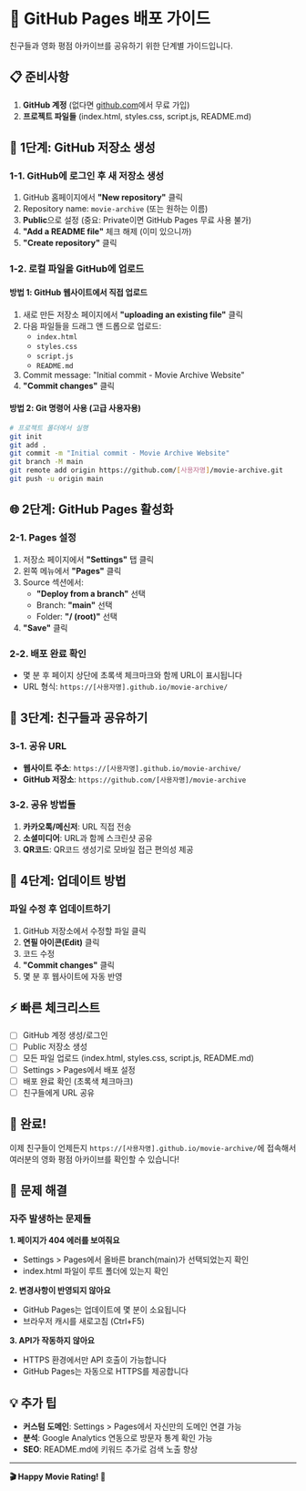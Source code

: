 # 🚀 GitHub Pages 배포 가이드

친구들과 영화 평점 아카이브를 공유하기 위한 단계별 가이드입니다.

## 📋 준비사항

1. **GitHub 계정** (없다면 [github.com](https://github.com)에서 무료 가입)
2. **프로젝트 파일들** (index.html, styles.css, script.js, README.md)

## 🔧 1단계: GitHub 저장소 생성

### 1-1. GitHub에 로그인 후 새 저장소 생성
1. GitHub 홈페이지에서 **"New repository"** 클릭
2. Repository name: `movie-archive` (또는 원하는 이름)
3. **Public**으로 설정 (중요: Private이면 GitHub Pages 무료 사용 불가)
4. **"Add a README file"** 체크 해제 (이미 있으니까)
5. **"Create repository"** 클릭

### 1-2. 로컬 파일을 GitHub에 업로드

#### 방법 1: GitHub 웹사이트에서 직접 업로드
1. 새로 만든 저장소 페이지에서 **"uploading an existing file"** 클릭
2. 다음 파일들을 드래그 앤 드롭으로 업로드:
   - `index.html`
   - `styles.css`
   - `script.js`
   - `README.md`
3. Commit message: "Initial commit - Movie Archive Website"
4. **"Commit changes"** 클릭

#### 방법 2: Git 명령어 사용 (고급 사용자용)
```bash
# 프로젝트 폴더에서 실행
git init
git add .
git commit -m "Initial commit - Movie Archive Website"
git branch -M main
git remote add origin https://github.com/[사용자명]/movie-archive.git
git push -u origin main
```

## 🌐 2단계: GitHub Pages 활성화

### 2-1. Pages 설정
1. 저장소 페이지에서 **"Settings"** 탭 클릭
2. 왼쪽 메뉴에서 **"Pages"** 클릭
3. Source 섹션에서:
   - **"Deploy from a branch"** 선택
   - Branch: **"main"** 선택
   - Folder: **"/ (root)"** 선택
4. **"Save"** 클릭

### 2-2. 배포 완료 확인
- 몇 분 후 페이지 상단에 초록색 체크마크와 함께 URL이 표시됩니다
- URL 형식: `https://[사용자명].github.io/movie-archive/`

## 📱 3단계: 친구들과 공유하기

### 3-1. 공유 URL
- **웹사이트 주소**: `https://[사용자명].github.io/movie-archive/`
- **GitHub 저장소**: `https://github.com/[사용자명]/movie-archive`

### 3-2. 공유 방법들
1. **카카오톡/메신저**: URL 직접 전송
2. **소셜미디어**: URL과 함께 스크린샷 공유
3. **QR코드**: QR코드 생성기로 모바일 접근 편의성 제공

## 🔄 4단계: 업데이트 방법

### 파일 수정 후 업데이트하기
1. GitHub 저장소에서 수정할 파일 클릭
2. **연필 아이콘(Edit)** 클릭
3. 코드 수정
4. **"Commit changes"** 클릭
5. 몇 분 후 웹사이트에 자동 반영

## ⚡ 빠른 체크리스트

- [ ] GitHub 계정 생성/로그인
- [ ] Public 저장소 생성
- [ ] 모든 파일 업로드 (index.html, styles.css, script.js, README.md)
- [ ] Settings > Pages에서 배포 설정
- [ ] 배포 완료 확인 (초록색 체크마크)
- [ ] 친구들에게 URL 공유

## 🎉 완료!

이제 친구들이 언제든지 `https://[사용자명].github.io/movie-archive/`에 접속해서 여러분의 영화 평점 아카이브를 확인할 수 있습니다!

## 🔧 문제 해결

### 자주 발생하는 문제들

**1. 페이지가 404 에러를 보여줘요**
- Settings > Pages에서 올바른 branch(main)가 선택되었는지 확인
- index.html 파일이 루트 폴더에 있는지 확인

**2. 변경사항이 반영되지 않아요**
- GitHub Pages는 업데이트에 몇 분이 소요됩니다
- 브라우저 캐시를 새로고침 (Ctrl+F5)

**3. API가 작동하지 않아요**
- HTTPS 환경에서만 API 호출이 가능합니다
- GitHub Pages는 자동으로 HTTPS를 제공합니다

## 💡 추가 팁

- **커스텀 도메인**: Settings > Pages에서 자신만의 도메인 연결 가능
- **분석**: Google Analytics 연동으로 방문자 통계 확인 가능
- **SEO**: README.md에 키워드 추가로 검색 노출 향상

---

**🎬 Happy Movie Rating! 🌟**
